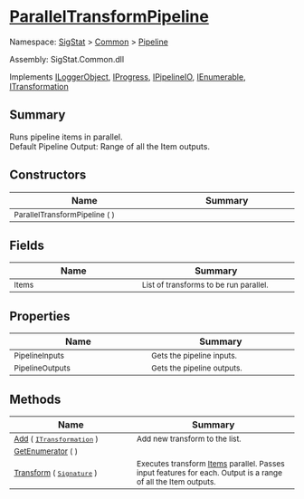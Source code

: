 # [ParallelTransformPipeline](./ParallelTransformPipeline.md)

Namespace: [SigStat]() > [Common](./../README.md) > [Pipeline](./README.md)

Assembly: SigStat.Common.dll

Implements [ILoggerObject](./../ILoggerObject.md), [IProgress](./../Helpers/IProgress.md), [IPipelineIO](./IPipelineIO.md), [IEnumerable](https://docs.microsoft.com/en-us/dotnet/api/System.Collections.IEnumerable), [ITransformation](./../ITransformation.md)

## Summary
Runs pipeline items in parallel.  <br>Default Pipeline Output: Range of all the Item outputs.

## Constructors

| Name<div><a href="#"><img width=400></a></div> | Summary<div><a href="#"><img width=475></a></div> | 
| --- | --- | 
| <sub>ParallelTransformPipeline (  )</sub> | <sub></sub> | 


## Fields

| Name<div><a href="#"><img width=400></a></div> | Summary<div><a href="#"><img width=475></a></div> | 
| --- | --- | 
| <sub>Items</sub> | <sub>List of transforms to be run parallel.</sub> | 


## Properties

| Name<div><a href="#"><img width=400></a></div> | Summary<div><a href="#"><img width=475></a></div> | 
| --- | --- | 
| <sub>PipelineInputs</sub> | <sub>Gets the pipeline inputs.</sub> | 
| <sub>PipelineOutputs</sub> | <sub>Gets the pipeline outputs.</sub> | 


## Methods

| Name<div><a href="#"><img width=400></a></div> | Summary<div><a href="#"><img width=475></a></div> | 
| --- | --- | 
| <sub>[Add](./Methods/ParallelTransformPipeline--Add.md) ( [`ITransformation`](./../ITransformation.md) )</sub> | <sub>Add new transform to the list.</sub> | 
| <sub>[GetEnumerator](./Methods/ParallelTransformPipeline--GetEnumerator.md) (  )</sub> | <sub></sub> | 
| <sub>[Transform](./Methods/ParallelTransformPipeline--Transform.md) ( [`Signature`](./../Signature.md) )</sub> | <sub>Executes transform [Items](../../../../../SigStat/Common/Pipeline/ParallelTransformPipeline.md) parallel.  Passes input features for each.  Output is a range of all the Item outputs.</sub> | 


